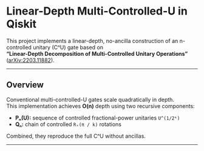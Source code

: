 # Linear-Depth Multi-Controlled-U in Qiskit

This project implements a linear-depth, no-ancilla construction of an n-controlled unitary (CⁿU) gate based on  
**“Linear-Depth Decomposition of Multi-Controlled Unitary Operations”** ([arXiv:2203.11882](https://arxiv.org/abs/2203.11882)).

---

## Overview
Conventional multi-controlled-U gates scale quadratically in depth.  
This implementation achieves **O(n)** depth using two recursive components:
- **Pₙ(U):** sequence of controlled fractional-power unitaries `U^(1/2ᵏ)`
- **Qₙ:** chain of controlled `Rₓ(π / k)` rotations

Combined, they reproduce the full CⁿU without ancillas.

---
